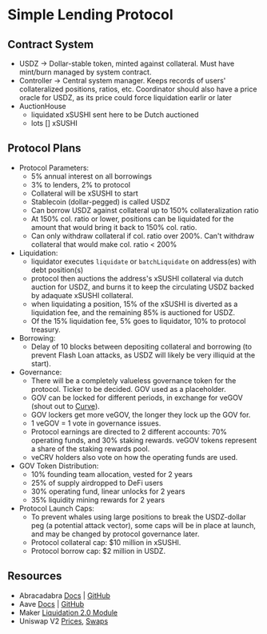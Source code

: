 # Simple Lending Protocol

## Contract System

- USDZ -> Dollar-stable token, minted against collateral. Must have mint/burn managed by system contract. 
- Controller -> Central system manager. Keeps records of users' collateralized positions, ratios, etc. Coordinator should also have a price oracle for USDZ, as its price could force liquidation earlir or later
- AuctionHouse
  - liquidated xSUSHI sent here to be Dutch auctioned
  - lots  [] xSUSHI
 
## Protocol Plans
- Protocol Parameters:
  - 5% annual interest on all borrowings
  - 3% to lenders, 2% to protocol
  - Collateral will be xSUSHI to start
  - Stablecoin (dollar-pegged) is called USDZ
  - Can borrow USDZ against collateral up to 150% collateralization ratio
  - At 150% col. ratio or lower, positions can be liquidated for the amount that would bring it back to 150% col. ratio.
  - Can only withdraw collateral if col. ratio over 200%. Can't withdraw collateral that would make col. ratio < 200%
- Liquidation:
  - liquidator executes ```liquidate``` or ```batchLiquidate``` on address(es) with debt position(s)
  - protocol then auctions the address's xSUSHI collateral via dutch auction for USDZ, and burns it to keep the circulating USDZ backed by adaquate xSUSHI collateral.
  - when liquidating a position, 15% of the xSUSHI is diverted as a liquidation fee, and the remaining 85% is auctioned for USDZ.
  - Of the 15% liquidation fee, 5% goes to liquidator, 10% to protocol treasury.
- Borrowing:
  - Delay of 10 blocks between depositing collateral and borrowing (to prevent Flash Loan attacks, as USDZ will likely be very illiquid at the start).
- Governance:
  - There will be a completely valueless governance token for the protocol. Ticker to be decided. GOV used as a placeholder. 
  - GOV can be locked for different periods, in exchange for veGOV (shout out to [Curve](https://curve.readthedocs.io/dao-vecrv.html)).
  - GOV lockers get more veGOV, the longer they lock up the GOV for.
  - 1 veGOV = 1 vote in governance issues.
  - Protocol earnings are directed to 2 different accounts: 70% operating funds, and 30% staking rewards. veGOV tokens represent a share of the staking rewards pool.
  - veCRV holders also vote on how the operating funds are used.
- GOV Token Distribution:
  - 10% founding team allocation, vested for 2 years
  - 25% of supply airdropped to DeFi users
  - 30% operating fund, linear unlocks for 2 years
  - 35% liquidity mining rewards for 2 years
- Protocol Launch Caps:
  - To prevent whales using large positions to break the USDZ-dollar peg (a potential attack vector), some caps will be in place at launch, and may be changed by protocol governance later.
  - Protocol collateral cap: $10 million in xSUSHI.
  - Protocol borrow cap: $2 million in USDZ.

## Resources

- Abracadabra [Docs](https://wizard69.gitbook.io/abracadabra-money/) | [GitHub](https://github.com/Abracadabra-money/magic-internet-money/blob/main/contracts/helpers/YearnLiquidityMigrationHelper.sol)
- Aave [Docs](https://docs.aave.com/developers/) | [GitHub](https://github.com/aave/protocol-v2)
- Maker [Liquidation 2.0 Module](https://docs.makerdao.com/smart-contract-modules/dog-and-clipper-detailed-documentation)
- Uniswap V2 [Prices](https://uniswap.org/docs/v2/advanced-topics/pricing/#pricing-trades), [Swaps](https://uniswap.org/docs/v2/smart-contract-integration/trading-from-a-smart-contract/)